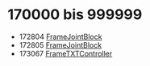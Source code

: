 # 170000 bis 999999
- 172804 [FrameJointBlock](Elements/FrameJointBlock.md)
- 172805 [FrameJointBlock](Elements/FrameJointBlock.md)
- 173067 [FrameTXTController](Elements/FrameTXTController.md)
